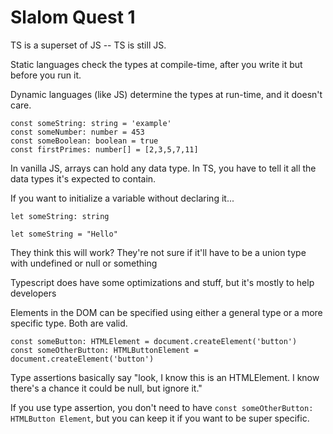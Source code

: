 # Slalom Quest 1 
TS is a superset of JS -- TS is still JS. 

Static languages check the types at compile-time, after you write it but before you run it. 

Dynamic languages (like JS) determine the types at run-time, and it doesn't care. 


```
const someString: string = 'example'
const someNumber: number = 453
const someBoolean: boolean = true 
const firstPrimes: number[] = [2,3,5,7,11]
```

In vanilla JS, arrays can hold any data type. In TS, you have to tell it all the data types it's expected to contain. 

If you want to initialize a variable without declaring it... 
```
let someString: string

let someString = "Hello" 
```
They think this will work? They're not sure if it'll have to be a union type with undefined or null or something

<a href="https://www.tutorialspoint.com/explain-the-concept-of-null-and-its-uses-in-typescript#:~:text=In%20TypeScript%2C%20'null'%20refers,type%20or%20initialize%20the%20variable"></a>

Typescript does have some optimizations and stuff, but it's mostly to help developers

Elements in the DOM can be specified using either a general type or a more specific type. Both are valid. 

    const someButton: HTMLElement = document.createElement('button')
    const someOtherButton: HTMLButtonElement = document.createElement('button')

Type assertions basically say "look, I know this is an HTMLElement. I know there's a chance it could be null, but ignore it." 

If you use type assertion, you don't need to have `const someOtherButton: HTMLButton Element`, but you can keep it if you want to be super specific. 



